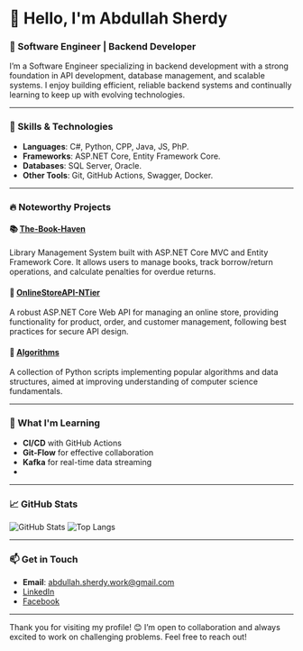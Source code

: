 
<!--
**abdullahsherdy/abdullahsherdy** is a ✨ _special_ ✨ repository because its `README.md` (this file) appears on your GitHub profile.

Here are some ideas to get you started:

- 🔭 I’m currently working on ...
- 🌱 I’m currently learning ...
- 👯 I’m looking to collaborate on ...
- 🤔 I’m looking for help with ...
- 💬 Ask me about ...
- 📫 How to reach me: ...
- 😄 Pronouns: ...
- ⚡ Fun fact: ...
-->
# 👋 Hello, I'm Abdullah Sherdy

### 🌟 Software Engineer | Backend Developer

I’m a Software Engineer specializing in backend development with a strong foundation in API development, database management, and scalable systems. I enjoy building efficient, reliable backend systems and continually learning to keep up with evolving technologies.

---

### 🚀 Skills & Technologies

- **Languages**: C#, Python, CPP, Java, JS, PhP.
- **Frameworks**: ASP.NET Core, Entity Framework Core.
- **Databases**: SQL Server, Oracle.
- **Other Tools**: Git, GitHub Actions, Swagger, Docker.

---

### 🔥 Noteworthy Projects

#### 📚 [The-Book-Haven](https://github.com/abdullahsherdy/The-Book-Haven)
Library Management System built with ASP.NET Core MVC and Entity Framework Core. It allows users to manage books, track borrow/return operations, and calculate penalties for overdue returns.

#### 🛒 [OnlineStoreAPI-NTier](https://github.com/abdullahsherdy/OnlineStoreAPI-NTier)
A robust ASP.NET Core Web API for managing an online store, providing functionality for product, order, and customer management, following best practices for secure API design.

#### 🧠 [Algorithms](https://github.com/abdullahsherdy/algorithms)
A collection of Python scripts implementing popular algorithms and data structures, aimed at improving understanding of computer science fundamentals.

---

### 🌱 What I'm Learning

- **CI/CD** with GitHub Actions
- **Git-Flow** for effective collaboration
- **Kafka** for real-time data streaming
- 
---

### 📈 GitHub Stats

![GitHub Stats](https://github-readme-stats.vercel.app/api?username=abdullahsherdy&show_icons=true&theme=radical)
![Top Langs](https://github-readme-stats.vercel.app/api/top-langs/?username=abdullahsherdy&layout=compact&theme=radical)

---

### 📫 Get in Touch
- **Email**: abdullah.sherdy.work@gmail.com
- [LinkedIn](https://www.linkedin.com/in/abdullahsherdy)
- [Facebook](https://www.facebook.com/profile.php?id=100038535590675)
---

Thank you for visiting my profile! 😊 I’m open to collaboration and always excited to work on challenging problems. Feel free to reach out!
